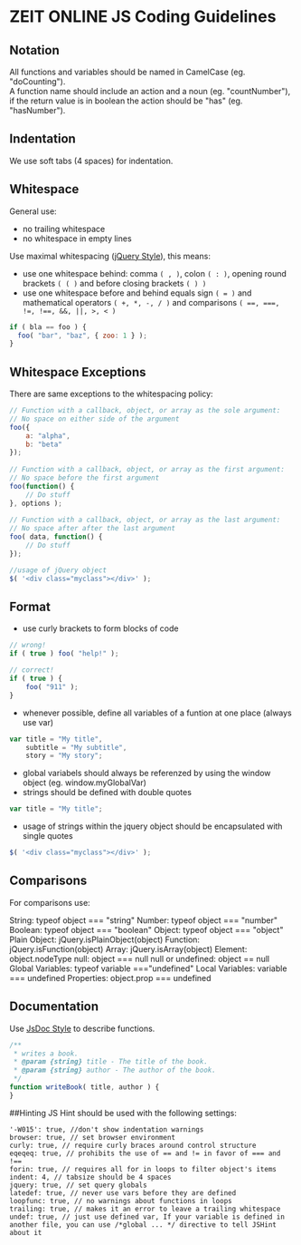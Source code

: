 # ZEIT ONLINE JS Coding Guidelines

## Notation
All functions and variables should be named in CamelCase (eg. "doCounting").   
A function name should include an action and a noun (eg. "countNumber"), if the return value is in boolean the action should be "has" (eg. "hasNumber").

## Indentation
We use soft tabs (4 spaces) for indentation.

## Whitespace
General use:
- no trailing whitespace
- no whitespace in empty lines

Use maximal whitespacing ([jQuery Style][1]), this means:
- use one whitespace behind: comma ```( , )```, colon ```( : )```, opening round brackets ```( ( )``` and before closing brackets ```( ) )```
- use one whitespace before and behind equals sign ```( = )``` and mathematical operators ```( +, *, -, / )``` and comparisons ```( ==, ===, !=, !==, &&, ||, >, < )```

```js
if ( bla == foo ) {
  foo( "bar", "baz", { zoo: 1 } );
}
```
## Whitespace Exceptions
There are same exceptions to the whitespacing policy:

```js
// Function with a callback, object, or array as the sole argument:
// No space on either side of the argument
foo({
    a: "alpha",
    b: "beta"
});
 
// Function with a callback, object, or array as the first argument:
// No space before the first argument
foo(function() {
    // Do stuff
}, options );
 
// Function with a callback, object, or array as the last argument:
// No space after after the last argument
foo( data, function() {
    // Do stuff
});

//usage of jQuery object
$( '<div class="myclass"></div>' );
```
## Format
- use curly brackets to form blocks of code

```js
// wrong!
if ( true ) foo( "help!" );

// correct!
if ( true ) {
    foo( "911" );
} 
```

- whenever possible, define all variables of a funtion at one place (always use var)

```js
var title = "My title",
    subtitle = "My subtitle",
    story = "My story";
```

- global variabels should always be referenzed by using the window object (eg. window.myGlobalVar) 
- strings should be defined with double quotes

```js
var title = "My title";
```
- usage of strings within the jquery object should be encapsulated with single quotes

```js
$( '<div class="myclass"></div>' );
```
## Comparisons
For comparisons use:

String: typeof object === "string"
Number: typeof object === "number"
Boolean: typeof object === "boolean"
Object: typeof object === "object"
Plain Object: jQuery.isPlainObject(object)
Function: jQuery.isFunction(object)
Array: jQuery.isArray(object)
Element: object.nodeType
null: object === null
null or undefined: object == null
Global Variables: typeof variable ==="undefined"
Local Variables: variable === undefined
Properties: object.prop === undefined

## Documentation
Use [JsDoc Style][2] to describe functions.

```js
/**
 * writes a book.
 * @param {string} title - The title of the book.
 * @param {string} author - The author of the book.
 */
function writeBook( title, author ) {
}
```
##Hinting
JS Hint should be used with the following settings:

```
'-W015': true, //don't show indentation warnings  
browser: true, // set browser environment  
curly: true, // require curly braces around control structure  
eqeqeq: true, // prohibits the use of == and != in favor of === and !==  
forin: true, // requires all for in loops to filter object's items  
indent: 4, // tabsize should be 4 spaces  
jquery: true, // set query globals  
latedef: true, // never use vars before they are defined  
loopfunc: true, // no warnings about functions in loops  
trailing: true, // makes it an error to leave a trailing whitespace  
undef: true, // just use defined var, If your variable is defined in another file, you can use /*global ... */ directive to tell JSHint about it   
```

[1]: http://contribute.jquery.org/style-guide/js/#spacing "jQuery Style Guide"
[2]: http://usejsdoc.org/ "JsDoc"
[3]: http://www.jshint.com/ "JsHint"






